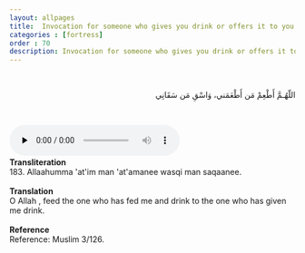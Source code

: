 ```yaml
---
layout: allpages
title:  Invocation for someone who gives you drink or offers it to you
categories : [fortress]
order : 70
description: Invocation for someone who gives you drink or offers it to you
---
```

&nbsp;
<div class="arabictext" dir="RTL">

اللّهُـمَّ أَطْعِمْ مَن أَطْعَمَني، وَاسْقِ مَن سَقَانِي

</div>

&nbsp;

<audio controls  preload="none">
  <source src="{{ site.baseurl }}/audio/fortress/183.mp3" type="audio/mpeg">
Your browser does not support the audio element.
</audio>
&nbsp;

<div class="duaextra" tabindex="0"> <div onclick = "void(0)"><strong>Transliteration</strong></div> <div class="extra">
183. Allaahumma 'at'im man 'at'amanee wasqi man saqaanee.

</div> </div> &nbsp;
<div class="duaextra" tabindex="0"> <div onclick = "void(0)"><strong>Translation</strong></div> <div class="extra">
O Allah , feed the one who has fed me and drink to the one who has given me drink.

</div> </div> &nbsp;
<div class="duaextra" tabindex="0"> <div onclick = "void(0)"><strong>Reference</strong></div> <div class="extra">
Reference: Muslim 3/126.

</div> </div>
